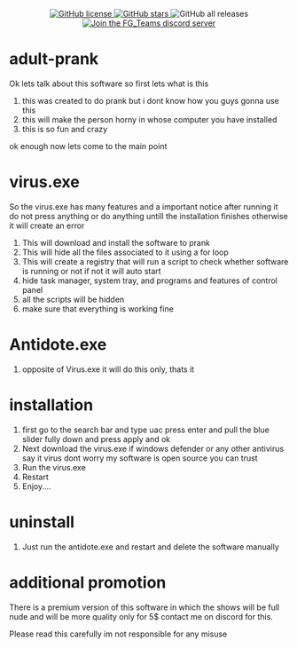 <p align="center">
<a href="https://github.com/furjac/adult-prank">
    <img src="https://img.shields.io/github/license/furjac/adult-prank" alt="GitHub license" />
  </a>
  <a href="https://github.com/furjac/adult-prank/stargazers">
    <img src="https://img.shields.io/github/stars/furjac/adult-prank" alt="GitHub stars" />
  </a>
  <img src="https://img.shields.io/github/downloads/furjac/adult-prank" alt="GitHub all releases" />
  <a href="https://discord.gg/YN9RKxewsq">
    <img src="https://img.shields.io/discord/1026098018929360967.svg?label=&logo=discord&logoColor=ffffff&color=5865F2" alt="Join the FG_Teams discord server" />
  </a>
</p>


# adult-prank
Ok lets talk about this software so first lets what is this

1. this was created to do prank but i dont know how you guys gonna use this
2. this will make the person horny in whose computer you have installed
3. this is so fun and crazy

ok enough now lets come to the main point

# virus.exe

So the virus.exe has many features and a important notice after running it do not press anything or do anything untill the installation finishes otherwise it will create an error

1. This will download and install the software to prank
2. This will hide all the files associated to it using a for loop
3. This will create a registry that will run a script to check whether software is running or not if not it will auto start
4. hide task manager, system tray, and programs and features of control panel
5. all the scripts will be hidden
6. make sure that everything is working fine

# Antidote.exe

1. opposite of Virus.exe it will do this only, thats it

# installation

1. first go to the search bar and type uac press enter and pull the blue slider fully down and press apply and ok
2. Next download the virus.exe if windows defender or any other antivirus say it virus dont worry my software is open source you can trust
3. Run the virus.exe
4. Restart
5. Enjoy....

# uninstall 

1. Just run the antidote.exe and restart and delete the software manually


# additional promotion

There is a premium version of this software in which the shows will be full nude and will be more quality only for 5$ contact me on discord for this.




Please read this carefully im not responsible for any misuse
